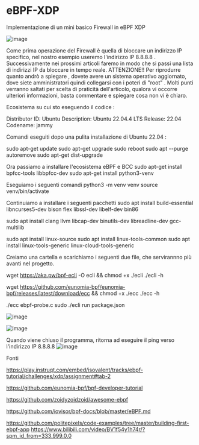 # eBPF-XDP

Implementazione di un mini basico Firewall in eBPF XDP

![image](https://github.com/Davide1986/eBPF-XDP/assets/6768906/85b0784b-facb-4f33-8a57-7fcb5227d282)


Come prima operazione del Firewall è quella di bloccare un indirizzo IP specifico, nel nostro esempio useremo l'indirizzo IP 8.8.8.8 . Successivamente nei prossimi articoli faremo in modo che si passi una lista di indirizzi IP da bloccare in tempo reale.
ATTENZIONE!! Per riprodurre quanto andrò a spiegare , dovete avere un sistema operativo aggiornato, dove siete amministratori quindi collegarsi con i poteri di "root" . Molti punti verranno saltati per scelta di praticità dell'articolo, qualora vi occorre ulteriori informazioni, basta commentare e spiegare cosa non vi è chiaro.

Ecosistema su cui sto eseguendo il codice :

Distributor ID: Ubuntu
Description: Ubuntu 22.04.4 LTS
Release: 22.04
Codename: jammy

Comandi eseguiti dopo una pulita installazione di Ubuntu 22.04 : 

sudo apt-get update
sudo apt-get upgrade
sudo reboot
sudo apt --purge autoremove
sudo apt-get dist-upgrade

Ora passiamo a installare l'ecosistema eBPF e BCC 
sudo apt-get install bpfcc-tools libbpfcc-dev
sudo apt-get install python3-venv

Eseguiamo i seguenti comandi 
python3 -m venv venv
source venv/bin/activate

Continuiamo a installare i seguenti pacchetti
sudo apt install build-essential libncurses5-dev bison flex libssl-dev libelf-dev bin86

sudo apt install clang llvm libcap-dev binutils-dev libreadline-dev gcc-multilib 

sudo apt install linux-source
sudo apt install linux-tools-common
sudo apt install linux-tools-generic linux-cloud-tools-generic 

Creiamo una cartella e scarichiamo i seguenti due file, che servirannno più avanti nel progetto.

wget https://aka.pw/bpf-ecli -O ecli && chmod +x ./ecli
./ecli -h

wget https://github.com/eunomia-bpf/eunomia-bpf/releases/latest/download/ecc && chmod +x ./ecc
./ecc -h

./ecc ebpf-probe.c
sudo ./ecli run package.json 

![image](https://github.com/Davide1986/eBPF-XDP/assets/6768906/cb9cf23c-20b2-436a-ac26-fef46a4c72fb)

![image](https://github.com/Davide1986/eBPF-XDP/assets/6768906/17611cf5-3ad8-46d4-b85b-80b5eafdb216)

Quando viene chiuso il programma, ritorna ad eseguire il ping verso l'indirizzo IP 8.8.8.8
![image](https://github.com/Davide1986/eBPF-XDP/assets/6768906/f83496e6-855d-461a-9586-12cd3162c078)



Fonti 

https://play.instruqt.com/embed/isovalent/tracks/ebpf-tutorial/challenges/xdp/assignment#tab-2

https://github.com/eunomia-bpf/bpf-developer-tutorial

https://github.com/zoidyzoidzoid/awesome-ebpf

https://github.com/iovisor/bpf-docs/blob/master/eBPF.md

https://github.com/politepixels/code-examples/tree/master/building-first-ebpf-app
https://www.bilibili.com/video/BV1f54y1h74r/?spm_id_from=333.999.0.0 
